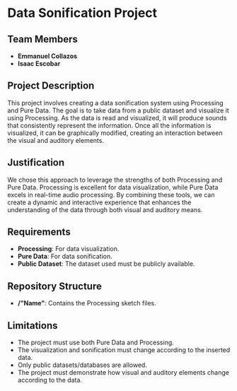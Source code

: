 # Data Sonification Project

## Team Members
- **Emmanuel Collazos**
- **Isaac Escobar**

## Project Description
This project involves creating a data sonification system using Processing and Pure Data. The goal is to take data from a public dataset and visualize it using Processing. As the data is read and visualized, it will produce sounds that consistently represent the information. Once all the information is visualized, it can be graphically modified, creating an interaction between the visual and auditory elements.

## Justification
We chose this approach to leverage the strengths of both Processing and Pure Data. Processing is excellent for data visualization, while Pure Data excels in real-time audio processing. By combining these tools, we can create a dynamic and interactive experience that enhances the understanding of the data through both visual and auditory means.

## Requirements
- **Processing**: For data visualization.
- **Pure Data**: For data sonification.
- **Public Dataset**: The dataset used must be publicly available.

## Repository Structure
- **/"Name"**: Contains the Processing sketch files.

## Limitations
- The project must use both Pure Data and Processing.
- The visualization and sonification must change according to the inserted data.
- Only public datasets/databases are allowed.
- The project must demonstrate how visual and auditory elements change according to the data.
